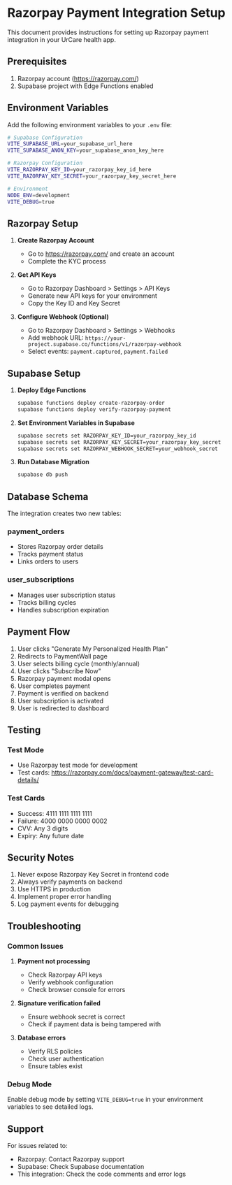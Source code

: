 # Razorpay Payment Integration Setup

This document provides instructions for setting up Razorpay payment integration in your UrCare health app.

## Prerequisites

1. Razorpay account (https://razorpay.com/)
2. Supabase project with Edge Functions enabled

## Environment Variables

Add the following environment variables to your `.env` file:

```bash
# Supabase Configuration
VITE_SUPABASE_URL=your_supabase_url_here
VITE_SUPABASE_ANON_KEY=your_supabase_anon_key_here

# Razorpay Configuration
VITE_RAZORPAY_KEY_ID=your_razorpay_key_id_here
VITE_RAZORPAY_KEY_SECRET=your_razorpay_key_secret_here

# Environment
NODE_ENV=development
VITE_DEBUG=true
```

## Razorpay Setup

1. **Create Razorpay Account**
   - Go to https://razorpay.com/ and create an account
   - Complete the KYC process

2. **Get API Keys**
   - Go to Razorpay Dashboard > Settings > API Keys
   - Generate new API keys for your environment
   - Copy the Key ID and Key Secret

3. **Configure Webhook (Optional)**
   - Go to Razorpay Dashboard > Settings > Webhooks
   - Add webhook URL: `https://your-project.supabase.co/functions/v1/razorpay-webhook`
   - Select events: `payment.captured`, `payment.failed`

## Supabase Setup

1. **Deploy Edge Functions**
   ```bash
   supabase functions deploy create-razorpay-order
   supabase functions deploy verify-razorpay-payment
   ```

2. **Set Environment Variables in Supabase**
   ```bash
   supabase secrets set RAZORPAY_KEY_ID=your_razorpay_key_id
   supabase secrets set RAZORPAY_KEY_SECRET=your_razorpay_key_secret
   supabase secrets set RAZORPAY_WEBHOOK_SECRET=your_webhook_secret
   ```

3. **Run Database Migration**
   ```bash
   supabase db push
   ```

## Database Schema

The integration creates two new tables:

### payment_orders
- Stores Razorpay order details
- Tracks payment status
- Links orders to users

### user_subscriptions
- Manages user subscription status
- Tracks billing cycles
- Handles subscription expiration

## Payment Flow

1. User clicks "Generate My Personalized Health Plan"
2. Redirects to PaymentWall page
3. User selects billing cycle (monthly/annual)
4. User clicks "Subscribe Now"
5. Razorpay payment modal opens
6. User completes payment
7. Payment is verified on backend
8. User subscription is activated
9. User is redirected to dashboard

## Testing

### Test Mode
- Use Razorpay test mode for development
- Test cards: https://razorpay.com/docs/payment-gateway/test-card-details/

### Test Cards
- Success: 4111 1111 1111 1111
- Failure: 4000 0000 0000 0002
- CVV: Any 3 digits
- Expiry: Any future date

## Security Notes

1. Never expose Razorpay Key Secret in frontend code
2. Always verify payments on backend
3. Use HTTPS in production
4. Implement proper error handling
5. Log payment events for debugging

## Troubleshooting

### Common Issues

1. **Payment not processing**
   - Check Razorpay API keys
   - Verify webhook configuration
   - Check browser console for errors

2. **Signature verification failed**
   - Ensure webhook secret is correct
   - Check if payment data is being tampered with

3. **Database errors**
   - Verify RLS policies
   - Check user authentication
   - Ensure tables exist

### Debug Mode

Enable debug mode by setting `VITE_DEBUG=true` in your environment variables to see detailed logs.

## Support

For issues related to:
- Razorpay: Contact Razorpay support
- Supabase: Check Supabase documentation
- This integration: Check the code comments and error logs
